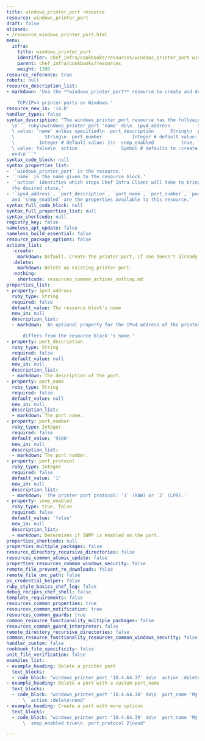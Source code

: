 ```yaml
---
title: windows_printer_port resource
resource: windows_printer_port
draft: false
aliases:
- /resource_windows_printer_port.html
menu:
  infra:
    title: windows_printer_port
    identifier: chef_infra/cookbooks/resources/windows_printer_port windows_printer_port
    parent: chef_infra/cookbooks/resources
    weight: 1390
resource_reference: true
robots: null
resource_description_list:
- markdown: 'Use the **windows_printer_port** resource to create and delete

    TCP/IPv4 printer ports on Windows.'
resource_new_in: '14.0'
handler_types: false
syntax_description: "The windows_printer_port resource has the following syntax:\n\
  \n``` ruby\nwindows_printer_port 'name' do\n  ipv4_address          String # default\
  \ value: 'name' unless specified\n  port_description      String\n  port_name  \
  \           String\n  port_number           Integer # default value: 9100\n  port_protocol\
  \         Integer # default value: 1\n  snmp_enabled          true, false # default\
  \ value: false\n  action                Symbol # defaults to :create if not specified\n\
  end\n```"
syntax_code_block: null
syntax_properties_list:
- '`windows_printer_port` is the resource.'
- '`name` is the name given to the resource block.'
- '`action` identifies which steps Chef Infra Client will take to bring the node into
  the desired state.'
- '`ipv4_address`, `port_description`, `port_name`, `port_number`, `port_protocol`,
  and `snmp_enabled` are the properties available to this resource.'
syntax_full_code_block: null
syntax_full_properties_list: null
syntax_shortcode: null
registry_key: false
nameless_apt_update: false
nameless_build_essential: false
resource_package_options: false
actions_list:
  :create:
    markdown: Default. Create the printer port, if one doesn't already exist.
  :delete:
    markdown: Delete an existing printer port.
  :nothing:
    shortcode: resources_common_actions_nothing.md
properties_list:
- property: ipv4_address
  ruby_type: String
  required: false
  default_value: The resource block's name
  new_in: null
  description_list:
  - markdown: 'An optional property for the IPv4 address of the printer if it

      differs from the resource block''s name.'
- property: port_description
  ruby_type: String
  required: false
  default_value: null
  new_in: null
  description_list:
  - markdown: The description of the port.
- property: port_name
  ruby_type: String
  required: false
  default_value: null
  new_in: null
  description_list:
  - markdown: The port name.
- property: port_number
  ruby_type: Integer
  required: false
  default_value: '9100'
  new_in: null
  description_list:
  - markdown: The port number.
- property: port_protocol
  ruby_type: Integer
  required: false
  default_value: '1'
  new_in: null
  description_list:
  - markdown: 'The printer port protocol: `1` (RAW) or `2` (LPR).'
- property: snmp_enabled
  ruby_type: true, false
  required: false
  default_value: 'false'
  new_in: null
  description_list:
  - markdown: Determines if SNMP is enabled on the port.
properties_shortcode: null
properties_multiple_packages: false
resource_directory_recursive_directories: false
resources_common_atomic_update: false
properties_resources_common_windows_security: false
remote_file_prevent_re_downloads: false
remote_file_unc_path: false
ps_credential_helper: false
ruby_style_basics_chef_log: false
debug_recipes_chef_shell: false
template_requirements: false
resources_common_properties: true
resources_common_notification: true
resources_common_guards: true
common_resource_functionality_multiple_packages: false
resources_common_guard_interpreter: false
remote_directory_recursive_directories: false
common_resource_functionality_resources_common_windows_security: false
handler_custom: false
cookbook_file_specificity: false
unit_file_verification: false
examples_list:
- example_heading: Delete a printer port
  text_blocks:
  - code_block: "windows_printer_port '10.4.64.37' do\n  action :delete\nend"
- example_heading: Delete a port with a custom port_name
  text_blocks:
  - code_block: "windows_printer_port '10.4.64.38' do\n  port_name 'My awesome port'\n\
      \  action :delete\nend"
- example_heading: Create a port with more options
  text_blocks:
  - code_block: "windows_printer_port '10.4.64.39' do\n  port_name 'My awesome port'\n\
      \  snmp_enabled true\n  port_protocol 2\nend"

---
```

